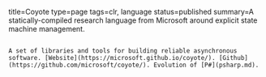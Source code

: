 title=Coyote
type=page
tags=clr, language
status=published
summary=A statically-compiled research language from Microsoft around explicit state machine management.
~~~~~~

A set of libraries and tools for building reliable asynchronous software. [Website](https://microsoft.github.io/coyote/). [Github](https://github.com/microsoft/coyote/). Evolution of [P#](psharp.md).



